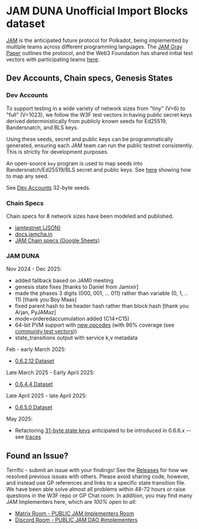 # JAM DUNA Unofficial Import Blocks dataset

[JAM](https://jam.web3.foundation/) is the anticipated future protocol for Polkadot, being implemented by multiple teams across different programming languages. The [JAM Gray Paper](https://graypaper.com/) outlines the protocol, and the Web3 Foundation has shared initial test vectors with participating teams [here](https://github.com/w3f/jamtestvectors).

## Dev Accounts, Chain specs, Genesis States

### Dev Accounts

To support testing in a wide variety of network sizes from "tiny"
(V=6) to "full" (V=1023), we follow the W3F test vectors in having
public secret keys derived deterministically from publicly known
seeds for Ed25519, Bandersnatch, and BLS keys.

Using these seeds, secret and public keys can be programmatically generated, ensuring each JAM team can run the public testnet consistently. This is strictly for development purposes.

An open-source `key` program is used to map seeds into  Bandersnatch/Ed25519/BLS secret and public keys.  See [here](./key) showing how to map any seed.

See [Dev Accounts](https://docs.jamcha.in/basics/dev-accounts) 32-byte seeds.

### Chain Specs

Chain specs for 8 network sizes have been modeled and published.
* [jamtestnet (JSON)](./chainspecs.json)
* [docs.jamcha.in](https://docs.jamcha.in/basics/chain-spec)
* [JAM Chain specs (Google Sheets)](https://docs.google.com/spreadsheets/d/1ueAisCMOx7B-m_fXMLT0FXBxfVzydJyr-udE8jKwDN8/edit?gid=615049643#gid=615049643)


### JAM DUNA 

Nov 2024 - Dec 2025:
* added fallback based on JAM0 meeting
* genesis state fixes [thanks to Daniel from Jamixir] 
* made the phases 3 digits (000, 001, ... 011) rather than variable (0, 1, .. 11) [thank you Boy Maas]
* fixed parent hash to be header hash rather than block hash [thank you Arjan, PyJAMaz]
* mode=orderedaccumulation added (C14+C15)
* 64-bit PVM support with [new opcodes](https://docs.google.com/spreadsheets/d/1R7syeL7GYq4KH2B3Zh03v3CAFnK1iNNF0J4c2r-vKWw/edit?gid=1743195954#gid=1743195954) (with 96% coverage (see [community test vectors](https://github.com/FluffyLabs/jamtestvectors/pull/5)))
* state_transitions output with service k,v metadata

Feb - early March 2025:
* [0.6.2.12 Dataset](https://github.com/jam-duna/jamtestnet/releases/tag/0.6.2.12)

Late March 2025 - Early April 2025:
* [0.6.4.4 Dataset](https://github.com/jam-duna/jamtestnet/releases/tag/0.6.4.4)

Late April 2025 - late April 2025:
* [0.6.5.0 Dataset](https://github.com/jam-duna/jamtestnet/releases/tag/0.6.5.0)

May 2025:
* Refactoring [31-byte state keys](https://github.com/gavofyork/graypaper/pull/356) anticipated to be introduced in 0.6.6.x -- see [traces](https://github.com/davxy/jam-test-vectors/pull/45)


## Found an Issue?

Terrific - submit an issue with your findings!   See the [Releases](https://github.com/jam-duna/jamtestnet/releases/tag/0.6.4.4) for how we resolved previous issues with others.   Please avoid sharing code, however, and instead use GP references and links to a specific state transition file.  We have been able solve almost all problems within 48-72 hours or raise questions in the W3F repo or GP Chat room.  In addition, you may find many JAM Implementers here, which are *100% open to all*:

* [Matrix Room - PUBLIC JAM Implementers Room](https://matrix.to/#/!KKOmuUpvYKPcniwOzw:matrix.org?via=matrix.org&via=parity.io)
* [Discord Room - PUBLIC JAM DAO #implementers](https://discord.gg/aGUV82SP)



